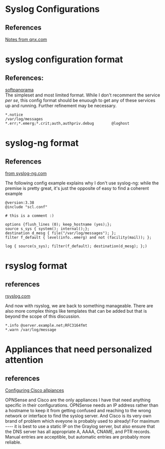 # Syslog Configurations

## References
[Notes from qnx.com](https://www.qnx.com/developers/docs/6.5.0SP1.update/com.qnx.doc.neutrino_utilities/s/syslog.conf.html)  

# syslog configuration format
## References:
[softpanorama](https://softpanorama.org/Logs/Syslog/syslog_configuration_examples.shtml)  
The simpleset and most limited format. While I don't recomment the service *per se*, this config
 format should be enuough to get any of these services up and running. Further refinement may 
 be necessary.
```
*.notice					                          /var/log/messages
*.err;*.emerg;*.crit;auth,authpriv.debug		@loghost
```

# syslog-ng format

## References
[from syslog-ng.com](https://www.syslog-ng.com/community/b/blog/posts/syslog-ng-101-part-4-configuration-and-testing)

The following config example explains why I don't use syslog-ng: while the premise is pretty great, it's just the opposite of easy to find a coherent example

```  
@version:3.38
@include "scl.conf"

# this is a comment :)

options {flush_lines (0); keep_hostname (yes);};
source s_sys { system(); internal();};
destination d_mesg { file("/var/log/messages"); };
filter f_default { level(info..emerg) and not (facility(mail)); };

log { source(s_sys); filter(f_default); destination(d_mesg); };)
```

# rsyslog format
## references
[rsyslog.com](https://www.rsyslog.com/doc/configuration/examples.html)  

And now with rsyslog, we are back to something manageable. There are also more complex things like templates that can be added but that is beyond the scope of this discussion.

```
*.info @server.example.net;RFC3164fmt
*.warn /var/log/message
```

# Appliances that need personalized attention
## references
[Configuring Cisco allpiances](https://www.cisco.com/c/en/us/td/docs/switches/metro/me1200/controller/guide/b_nid_controller_book/b_nid_controller_book_chapter_010101.pdf)  

OPNSense and Cisco are the only appliances I have that need anything specific in their 
configurations. OPNSense needs an IP address rather than a hostname to keep it from getting confused and
reaching to the wrong network or interface to find the syslog server. And Cisco is its very own brand 
of problem which eveyone is probably used to already! For maximum ---- it is best to use a static 
IP on the Graylog server, but also ensure that the DNS server has all appropriate A, AAAA, CNAME, and PTR
records. Manual entries are acceptible, but automatic entries are probably more reliable.
